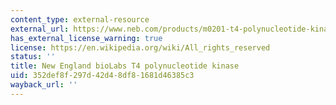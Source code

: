 ```yaml
---
content_type: external-resource
external_url: https://www.neb.com/products/m0201-t4-polynucleotide-kinase#Product%20Information
has_external_license_warning: true
license: https://en.wikipedia.org/wiki/All_rights_reserved
status: ''
title: New England bioLabs T4 polynucleotide kinase
uid: 352def8f-297d-42d4-8df8-1681d46385c3
wayback_url: ''
---
```

